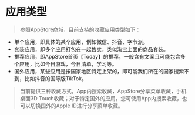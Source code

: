 # 应用类型

> 参照AppStore商城，目前支持的收藏应用类型如下：

* 单个应用，即具体的某个应用，例如微信、抖音、字节派。
* 套装应用，即多个应用打包在一起售卖，类似淘宝上面的商品套装。
* 推荐应用，即AppStore首页【Today】的推荐，一般含有文案且可能包含多个应用，比如今日游戏，今日清单，学习等。
* 国外应用，某些应用是按国家地区特定上架的，即可能我们所在的国家搜索不到，比如抖音的国际版TikTok。

> 当前提供三种收藏方式，App内搜索收藏，AppStore分享菜单收藏，手机桌面3D Touch收藏；对于特定国外的应用，您可使用App内搜索收藏，也可以切换国外的Apple ID进行分享菜单收藏。





